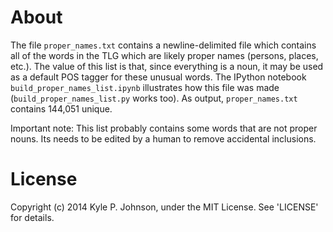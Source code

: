 # About
The file `proper_names.txt` contains a newline-delimited file which contains all of the words in the TLG which are likely proper names (persons, places, etc.). The value of this list is that, since everything is a noun, it may be used as a default POS tagger for these unusual words. The IPython notebook `build_proper_names_list.ipynb` illustrates how this file was made (`build_proper_names_list.py` works too). As output, `proper_names.txt` contains 144,051 unique.

Important note: This list probably contains some words that are not proper nouns. Its needs to be edited by a human to remove accidental inclusions.


# License
Copyright (c) 2014 Kyle P. Johnson, under the MIT License. See 'LICENSE' for details.
